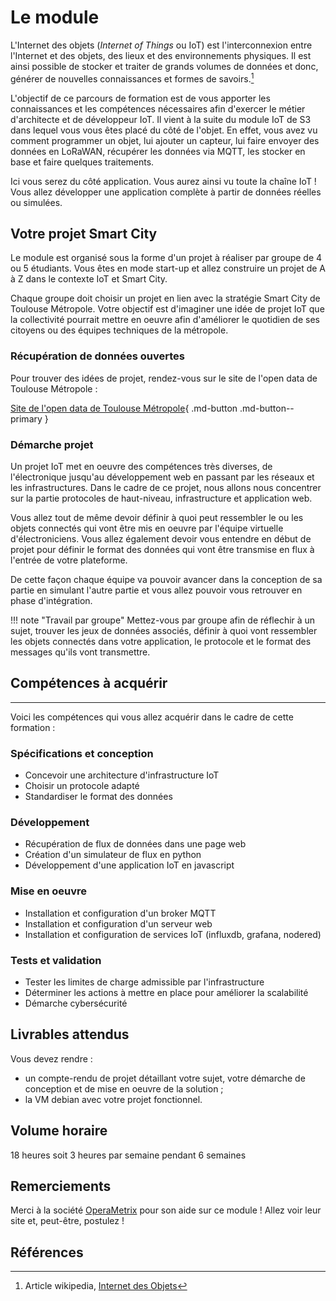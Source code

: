 # Le module

L'Internet des objets (_Internet of Things_ ou IoT) est l'interconnexion entre l'Internet et des objets, des lieux et des environnements physiques. Il est ainsi possible de stocker et traiter de grands volumes de données et donc, générer de nouvelles connaissances et formes de savoirs.[^1]

L'objectif de ce parcours de formation est de vous apporter les connaissances et les compétences nécessaires afin d'exercer le métier d'architecte et de développeur IoT. Il vient à la suite du module IoT de S3 dans lequel vous vous êtes placé du côté de l'objet. En effet, vous avez vu comment programmer un objet, lui ajouter un capteur, lui faire envoyer des données en LoRaWAN, récupérer les données via MQTT, les stocker en base et faire quelques traitements.

Ici vous serez du côté application. Vous aurez ainsi vu toute la chaîne IoT ! Vous allez développer une application complète à partir de données réelles ou simulées.

## Votre projet Smart City

Le module est organisé sous la forme d'un projet à réaliser par groupe de 4 ou 5 étudiants. Vous êtes en mode start-up et allez construire un projet de A à Z dans le contexte IoT et Smart City.

Chaque groupe doit choisir un projet en lien avec la stratégie Smart City de Toulouse Métropole.
Votre objectif est d'imaginer une idée de projet IoT que la collectivité pourrait mettre en oeuvre afin d'améliorer le quotidien de ses citoyens ou des équipes techniques de la métropole.

### Récupération de données ouvertes

Pour trouver des idées de projet, rendez-vous sur le site de l'open data de Toulouse Métropole :

[Site de l'open data de Toulouse Métropole](https://data.toulouse-metropole.fr/explore/?sort=modified){ .md-button .md-button--primary }

### Démarche projet

Un projet IoT met en oeuvre des compétences très diverses, de l'électronique jusqu'au développement web en passant par les réseaux et les infrastructures. Dans le cadre de ce projet, nous allons nous concentrer sur la partie protocoles de haut-niveau, infrastructure et application web.

Vous allez tout de même devoir définir à quoi peut ressembler le ou les objets connectés qui vont être mis en oeuvre par l'équipe virtuelle d'électroniciens. Vous allez également devoir vous entendre en début de projet pour définir le format des données qui vont être transmise en flux à l'entrée de votre plateforme.

De cette façon chaque équipe va pouvoir avancer dans la conception de sa partie en simulant l'autre partie et vous allez pouvoir vous retrouver en phase d'intégration.

!!! note "Travail par groupe"
    Mettez-vous par groupe afin de réflechir à un sujet, trouver les jeux de données associés, définir à quoi vont ressembler les objets connectés dans votre application, le protocole et le format des messages qu'ils vont transmettre.

## Compétences à acquérir
---
Voici les compétences qui vous allez acquérir dans le cadre de cette formation :

### Spécifications et conception
* Concevoir une architecture d'infrastructure IoT
* Choisir un protocole adapté
* Standardiser le format des données

### Développement
* Récupération de flux de données dans une page web
* Création d'un simulateur de flux en python
* Développement d'une application IoT en javascript

### Mise en oeuvre
* Installation et configuration d'un broker MQTT
* Installation et configuration d'un serveur web
* Installation et configuration de services IoT (influxdb, grafana, nodered)

### Tests et validation
* Tester les limites de charge admissible par l'infrastructure
* Déterminer les actions à mettre en place pour améliorer la scalabilité
* Démarche cybersécurité


## Livrables attendus

Vous devez rendre :

- un compte-rendu de projet détaillant votre sujet, votre démarche de conception et de mise en oeuvre de la solution ;
- la VM debian avec votre projet fonctionnel.



## Volume horaire

18 heures soit 3 heures par semaine pendant 6 semaines

## Remerciements

Merci à la société [OperaMetrix](https://www.operametrix.fr/) pour son aide sur ce module ! Allez voir leur site et, peut-être, postulez !

## Références
[^1]: Article wikipedia, [Internet des Objets](https://fr.wikipedia.org/wiki/Internet_des_objets)
[^2]: Livre [Internet des objets connectés](https://www.dunod.com/sciences-techniques/internet-objets-connectes-cours-exercices-et-cas-pratiques), Cours, exercices et cas pratiques, Thierry Alhalel, Adrien van den Bossche, Remi Boulle (disponible à la BU).

